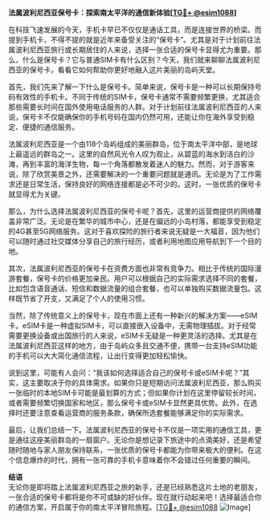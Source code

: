 **法属波利尼西亚保号卡：探索南太平洋的通信新体验[[TG💪+ @esim1088](https://t.me/s/esim1088)]**

在科技飞速发展的今天，手机卡早已不仅仅是通话工具，而是连接世界的桥梁。而提到手机卡，不得不提的就是近年来备受关注的“保号卡”。尤其是对于计划前往法属波利尼西亚旅行或长期居住的人来说，选择一张合适的保号卡显得尤为重要。那么，什么是保号卡？它与普通SIM卡有什么区别？今天，我们就来聊聊法属波利尼西亚的保号卡，看看它如何帮助你更好地融入这片美丽的岛屿天堂。

首先，我们先来了解一下什么是保号卡。简单来说，保号卡是一种可以长期保持号码有效性的手机卡。不同于传统的SIM卡，保号卡通常不需要频繁更换，尤其适合那些需要长时间在国外使用电话服务的人群。对于计划前往法属波利尼西亚的人来说，保号卡不仅能确保你的手机号码在国内仍然可用，还能让你在海外享受到稳定、便捷的通信服务。

法属波利尼西亚是一个由118个岛屿组成的美丽群岛，位于南太平洋中部，是地球上最遥远的群岛之一。这里的自然风光令人叹为观止，从碧蓝的海水到洁白的沙滩，再到丰富的海洋生物，每一个角落都散发着迷人的魅力。然而，对于游客来说，除了欣赏美景之外，还需要解决的一个重要问题就是通讯。无论是为了工作需求还是日常生活，保持良好的网络连接都是必不可少的。这时，一张优质的保号卡就显得尤为关键。

那么，为什么选择法属波利尼西亚的保号卡呢？首先，这里的运营商提供的网络覆盖非常广泛。无论是在繁华的城市中心，还是在偏远的小岛村落，都能享受到稳定的4G甚至5G网络服务。这对于喜欢探险的旅行者来说无疑是一大福音，因为他们可以随时通过社交媒体分享自己的旅行经历，或者利用地图应用导航到下一个目的地。

其次，法属波利尼西亚的保号卡在资费方面也非常有竞争力。相比于传统的国际漫游套餐，保号卡的价格更加亲民。用户可以根据自己的实际需求选择不同的套餐，比如包含语音通话、短信和数据流量的组合套餐，也可以单独购买数据流量包。这样既节省了开支，又满足了个人的使用习惯。

当然，除了传统意义上的保号卡，现在市面上还有一种新兴的解决方案——eSIM卡。eSIM卡是一种虚拟SIM卡，可以直接嵌入设备中，无需物理插拔。对于经常需要更换设备或出国旅行的人来说，eSIM卡无疑是一种更灵活的选择。尤其是在法属波利尼西亚这样的地方，由于岛屿众多且交通不便，携带一台支持eSIM功能的手机可以大大简化通信流程，让出行变得更加轻松愉快。

说到这里，可能有人会问：“我该如何选择适合自己的保号卡或eSIM卡呢？”其实，这主要取决于你的具体需求。如果你只是短期访问法属波利尼西亚，那么购买一张临时的本地SIM卡可能是最划算的方式；但如果你计划在这里停留较长时间，或者需要频繁切换国家和地区，那么保号卡或eSIM卡显然更具优势。此外，在选择时还要注意查看运营商的服务条款，确保所选套餐能够满足你的实际需求。

最后，让我们总结一下。法属波利尼西亚的保号卡不仅是一项实用的通信工具，更是通往这座美丽群岛的一扇窗户。无论你是想记录下旅途中的点滴美好，还是希望随时随地与家人朋友保持联系，一张优质的保号卡都能为你带来极大的便利。在这个信息爆炸的时代，拥有一张可靠的手机卡意味着你不会错过任何重要的瞬间。

**结语**  
无论你是即将踏上法属波利尼西亚之旅的新手，还是已经熟悉这片土地的老朋友，一张合适的保号卡都将是你不可或缺的好伙伴。现在就行动起来吧！选择最适合你的通信方案，开启属于你的南太平洋冒险旅程。[[TG💪+ @esim1088](https://t.me/s/esim1088) ![Image](https://i.postimg.cc/4NQfJmqS/Snipaste-2025-05-13-00-14-12.png)]